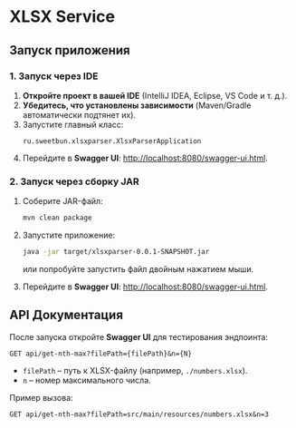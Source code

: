# XLSX Service

## Запуск приложения

### 1. Запуск через IDE

1. **Откройте проект в вашей IDE** (IntelliJ IDEA, Eclipse, VS Code и т. д.).
2. **Убедитесь, что установлены зависимости** (Maven/Gradle автоматически подтянет их).
3. Запустите главный класс:
   ```plaintext
   ru.sweetbun.xlsxparser.XlsxParserApplication
   ```
4. Перейдите в **Swagger UI**: [http://localhost:8080/swagger-ui.html](http://localhost:8080/swagger-ui.html).

### 2. Запуск через сборку JAR

1. Соберите JAR-файл:
   ```sh
   mvn clean package
   ```
2. Запустите приложение:
   ```sh
   java -jar target/xlsxparser-0.0.1-SNAPSHOT.jar
   ```
   или попробуйте запустить файл двойным нажатием мыши.


3. Перейдите в **Swagger UI**: [http://localhost:8080/swagger-ui.html](http://localhost:8080/swagger-ui.html).

## API Документация
После запуска откройте **Swagger UI** для тестирования эндпоинта:
```http
GET api/get-nth-max?filePath={filePath}&n={N}
```
- `filePath` – путь к XLSX-файлу (например, `./numbers.xlsx`).
- `n` – номер максимального числа.

Пример вызова:
```http
GET api/get-nth-max?filePath=src/main/resources/numbers.xlsx&n=3
```
